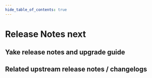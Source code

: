 ```yaml
---
hide_table_of_contents: true
---
```


# Release Notes next

## Yake release notes and upgrade guide

## Related upstream release notes / changelogs

